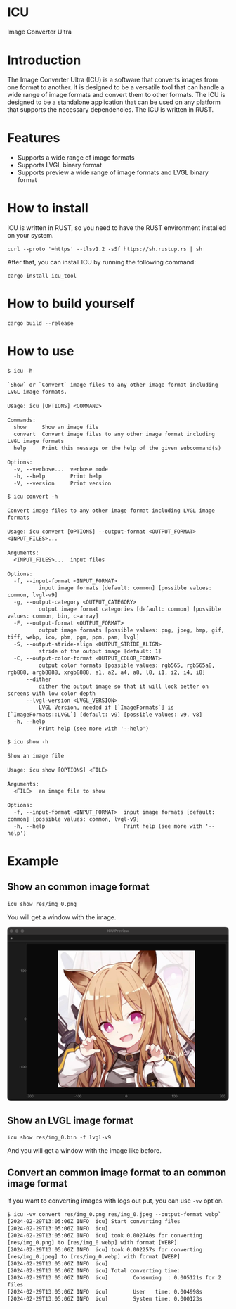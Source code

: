 # ICU

Image Converter Ultra

# Introduction

The Image Converter Ultra (ICU) is a software that converts images from one format to another. It is designed to be a
versatile tool that can handle a wide range of image formats and convert them to other formats. The ICU is designed to
be a standalone application that can be used on any platform that supports the necessary dependencies. The ICU is
written in RUST.

# Features

- Supports a wide range of image formats
- Supports LVGL binary format
- Supports preview a wide range of image formats and LVGL binary format

# How to install

ICU is written in RUST, so you need to have the RUST environment installed on your system.

```shell
curl --proto '=https' --tlsv1.2 -sSf https://sh.rustup.rs | sh
```

After that, you can install ICU by running the following command:

```shell
cargo install icu_tool
```

# How to build yourself

```shell
cargo build --release
```

# How to use

```shell
$ icu -h

`Show` or `Convert` image files to any other image format including LVGL image formats.

Usage: icu [OPTIONS] <COMMAND>

Commands:
  show     Show an image file
  convert  Convert image files to any other image format including LVGL image formats
  help     Print this message or the help of the given subcommand(s)

Options:
  -v, --verbose...  verbose mode
  -h, --help        Print help
  -V, --version     Print version

```

```shell
$ icu convert -h

Convert image files to any other image format including LVGL image formats

Usage: icu convert [OPTIONS] --output-format <OUTPUT_FORMAT> <INPUT_FILES>...

Arguments:
  <INPUT_FILES>...  input files

Options:
  -f, --input-format <INPUT_FORMAT>
          input image formats [default: common] [possible values: common, lvgl-v9]
  -g, --output-category <OUTPUT_CATEGORY>
          output image format categories [default: common] [possible values: common, bin, c-array]
  -F, --output-format <OUTPUT_FORMAT>
          output image formats [possible values: png, jpeg, bmp, gif, tiff, webp, ico, pbm, pgm, ppm, pam, lvgl]
  -S, --output-stride-align <OUTPUT_STRIDE_ALIGN>
          stride of the output image [default: 1]
  -C, --output-color-format <OUTPUT_COLOR_FORMAT>
          output color formats [possible values: rgb565, rgb565a8, rgb888, argb8888, xrgb8888, a1, a2, a4, a8, l8, i1, i2, i4, i8]
      --dither
          dither the output image so that it will look better on screens with low color depth
      --lvgl-version <LVGL_VERSION>
          LVGL Version, needed if [`ImageFormats`] is [`ImageFormats::LVGL`] [default: v9] [possible values: v9, v8]
  -h, --help
          Print help (see more with '--help')
```

```shell
$ icu show -h

Show an image file

Usage: icu show [OPTIONS] <FILE>

Arguments:
  <FILE>  an image file to show

Options:
  -f, --input-format <INPUT_FORMAT>  input image formats [default: common] [possible values: common, lvgl-v9]
  -h, --help                         Print help (see more with '--help')
```

# Example

## Show an common image format

```shell
icu show res/img_0.png
```

You will get a window with the image.

<img src="./snapshots/snapshot_1.png" width="800">

## Show an LVGL image format

```shell
icu show res/img_0.bin -f lvgl-v9
```

And you will get a window with the image like before.

## Convert an common image format to an common image format

if you want to converting images with logs out put, you can use `-vv` option.

```shell
$ icu -vv convert res/img_0.png res/img_0.jpeg --output-format webp`
[2024-02-29T13:05:06Z INFO  icu] Start converting files
[2024-02-29T13:05:06Z INFO  icu] 
[2024-02-29T13:05:06Z INFO  icu] took 0.002740s for converting [res/img_0.png] to [res/img_0.webp] with format [WEBP] 
[2024-02-29T13:05:06Z INFO  icu] took 0.002257s for converting [res/img_0.jpeg] to [res/img_0.webp] with format [WEBP] 
[2024-02-29T13:05:06Z INFO  icu] 
[2024-02-29T13:05:06Z INFO  icu] Total converting time:
[2024-02-29T13:05:06Z INFO  icu]        Consuming  : 0.005121s for 2 files
[2024-02-29T13:05:06Z INFO  icu]        User   time: 0.004998s
[2024-02-29T13:05:06Z INFO  icu]        System time: 0.000123s
```
